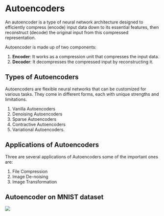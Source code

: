 
# Autoencoders

An autoencoder is a type of neural network architecture designed to efficiently compress (encode) input data down to its essential features, then reconstruct (decode) the original input from this compressed representation.

Autoencoder is made up of two components:

1. **Encoder**: It works as a compression unit that compresses the input data.
2. **Decoder**: It decompresses the compressed input by reconstructing it.

## Types of Autoencoders

Autoencoders are flexible neural networks that can be customized for various tasks. They come in different forms, each with unique strengths and limitations.

1. Vanilla Autoencoders
2. Denoising Autoencoders
3. Sparse Autoencoders
4. Contractive Autoencoders
5. Variational Autoencoders.

## Applications of Autoencoders

Three are several applications of Autoencoders some of the important ones are:

1. File Compression
2. Image De-noising
3. Image Transformation

## Autoencoder on MNIST dataset

![](https://i.ibb.co/XydF76H/Screenshots-2024-04-11-at-11-31-01-PM.png)